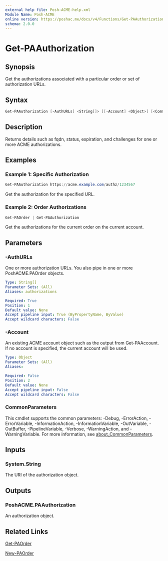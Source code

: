 ```yaml
---
external help file: Posh-ACME-help.xml
Module Name: Posh-ACME
online version: https://poshac.me/docs/v4/Functions/Get-PAAuthorization/
schema: 2.0.0
---
```


# Get-PAAuthorization

## Synopsis

Get the authorizations associated with a particular order or set of authorization URLs.

## Syntax

```powershell
Get-PAAuthorization [-AuthURLs] <String[]> [[-Account] <Object>] [<CommonParameters>]
```

## Description

Returns details such as fqdn, status, expiration, and challenges for one or more ACME authorizations.

## Examples

### Example 1: Specific Authorization

```powershell
Get-PAAuthorization https://acme.example.com/authz/1234567
```

Get the authorization for the specified URL.

### Example 2: Order Authorizations

```powershell
Get-PAOrder | Get-PAAuthorization
```

Get the authorizations for the current order on the current account.


## Parameters

### -AuthURLs
One or more authorization URLs.
You also pipe in one or more PoshACME.PAOrder objects.

```yaml
Type: String[]
Parameter Sets: (All)
Aliases: authorizations

Required: True
Position: 1
Default value: None
Accept pipeline input: True (ByPropertyName, ByValue)
Accept wildcard characters: False
```

### -Account
An existing ACME account object such as the output from Get-PAAccount.
If no account is specified, the current account will be used.

```yaml
Type: Object
Parameter Sets: (All)
Aliases:

Required: False
Position: 2
Default value: None
Accept pipeline input: False
Accept wildcard characters: False
```

### CommonParameters

This cmdlet supports the common parameters: -Debug, -ErrorAction, -ErrorVariable, -InformationAction, -InformationVariable, -OutVariable, -OutBuffer, -PipelineVariable, -Verbose, -WarningAction, and -WarningVariable. For more information, see [about_CommonParameters](http://go.microsoft.com/fwlink/?LinkID=113216).

## Inputs

### System.String
The URI of the authorization object.

## Outputs

### PoshACME.PAAuthorization
An authorization object.

## Related Links

[Get-PAOrder](Get-PAOrder.md)

[New-PAOrder](New-PAOrder.md)
